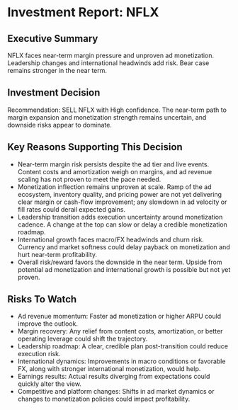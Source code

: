 # Investment Report: NFLX
## Executive Summary
NFLX faces near-term margin pressure and unproven ad monetization. Leadership changes and international headwinds add risk. Bear case remains stronger in the near term.

## Investment Decision
Recommendation: SELL NFLX with High confidence. The near-term path to margin expansion and monetization strength remains uncertain, and downside risks appear to dominate.

## Key Reasons Supporting This Decision
- Near-term margin risk persists despite the ad tier and live events. Content costs and amortization weigh on margins, and ad revenue scaling has not proven to meet the pace needed.
- Monetization inflection remains unproven at scale. Ramp of the ad ecosystem, inventory quality, and pricing power are not yet delivering clear margin or cash-flow improvement; any slowdown in ad velocity or fill rates could derail expected gains.
- Leadership transition adds execution uncertainty around monetization cadence. A change at the top can slow or delay a credible monetization roadmap.
- International growth faces macro/FX headwinds and churn risk. Currency and market softness could delay payback on monetization and hurt near-term profitability.
- Overall risk/reward favors the downside in the near term. Upside from potential ad monetization and international growth is possible but not yet proven.

## Risks To Watch
- Ad revenue momentum: Faster ad monetization or higher ARPU could improve the outlook.
- Margin recovery: Any relief from content costs, amortization, or better operating leverage could shift the trajectory.
- Leadership roadmap: A clear, credible plan post-transition could reduce execution risk.
- International dynamics: Improvements in macro conditions or favorable FX, along with stronger international monetization, would help.
- Earnings results: Actual results diverging from expectations could quickly alter the view.
- Competitive and platform changes: Shifts in ad market dynamics or changes to monetization policies could impact profitability.